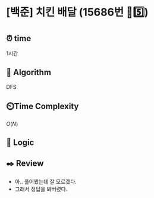 # [백준] 치킨 배달 (15686번 💛5️⃣)

## ⏰  **time**

1시간

## :pushpin: **Algorithm**

DFS

## ⏲️**Time Complexity**

$O(N)$

## :round_pushpin: **Logic**


## :black_nib: **Review**
- 아.. 풀어봤는데 잘 모르겠다.
- 그래서 정답을 봐버렸다.
